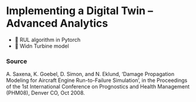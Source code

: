 # Implementing a Digital Twin – Advanced Analytics 
* :snake: RUL algorithm in Pytorch
* :snake: Widn Turbine model


### Source 

A. Saxena, K. Goebel, D. Simon, and N. Eklund, ‘Damage Propagation Modeling for Aircraft Engine Run-to-Failure Simulation’, in the Proceedings of the 1st International Conference on Prognostics and Health Management (PHM08), Denver CO, Oct 2008.
